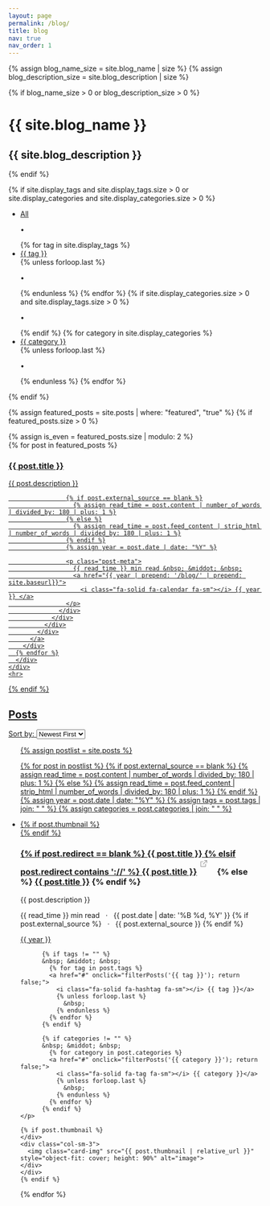 ```yaml
---
layout: page
permalink: /blog/
title: blog
nav: true
nav_order: 1
---
```


<div class="post">

{% assign blog_name_size = site.blog_name | size %}
{% assign blog_description_size = site.blog_description | size %}

{% if blog_name_size > 0 or blog_description_size > 0 %}
  <div class="header-bar">
    <h1>{{ site.blog_name }}</h1>
    <h2>{{ site.blog_description }}</h2>
  </div>
{% endif %}

{% if site.display_tags and site.display_tags.size > 0 or site.display_categories and site.display_categories.size > 0 %}
  <div class="tag-category-list">
    <ul class="p-0 m-0">
      <li>
        <i class="fa-solid fa-asterisk fa-sm"></i> <a href="#" onclick="filterPosts('all'); return false;">All</a>
      </li>
      <p>&bull;</p>
      {% for tag in site.display_tags %}
        <li>
          <i class="fa-solid fa-hashtag fa-sm"></i> <a href="#" onclick="filterPosts('{{ tag }}'); return false;">{{ tag }}</a>
        </li>
        {% unless forloop.last %}
          <p>&bull;</p>
        {% endunless %}
      {% endfor %}
      {% if site.display_categories.size > 0 and site.display_tags.size > 0 %}
        <p>&bull;</p>
      {% endif %}
      {% for category in site.display_categories %}
        <li>
          <i class="fa-solid fa-tag fa-sm"></i> <a href="#" onclick="filterPosts('{{ category }}'); return false;">{{ category }}</a>
        </li>
        {% unless forloop.last %}
          <p>&bull;</p>
        {% endunless %}
      {% endfor %}
    </ul>
  </div>
{% endif %}

{% assign featured_posts = site.posts | where: "featured", "true" %}
{% if featured_posts.size > 0 %}
<br>

<div class="container featured-posts">
{% assign is_even = featured_posts.size | modulo: 2 %}
<div class="row row-cols-{% if featured_posts.size <= 2 or is_even == 0 %}2{% else %}3{% endif %}">
{% for post in featured_posts %}
<div class="col mb-4">
<a href="{{ post.url | relative_url }}">
<div class="card hoverable">
<div class="row g-0">
<div class="col-md-12">
<div class="card-body">
<div class="float-right">
<i class="fa-solid fa-thumbtack fa-xs"></i>
</div>
<h3 class="card-title text-lowercase">{{ post.title }}</h3>
<p class="card-text">{{ post.description }}</p>

                    {% if post.external_source == blank %}
                      {% assign read_time = post.content | number_of_words | divided_by: 180 | plus: 1 %}
                    {% else %}
                      {% assign read_time = post.feed_content | strip_html | number_of_words | divided_by: 180 | plus: 1 %}
                    {% endif %}
                    {% assign year = post.date | date: "%Y" %}

                    <p class="post-meta">
                      {{ read_time }} min read &nbsp; &middot; &nbsp;
                      <a href="{{ year | prepend: '/blog/' | prepend: site.baseurl}}">
                        <i class="fa-solid fa-calendar fa-sm"></i> {{ year }} </a>
                    </p>
                  </div>
                </div>
              </div>
            </div>
          </a>
        </div>
      {% endfor %}
      </div>
    </div>
    <hr>
{% endif %}

<div class="post-list-header">
  <h2>Posts</h2>
  <div class="sort-options">
    <label for="sort-select">Sort by:</label>
    <select id="sort-select" onchange="sortPosts()">
      <option value="newest">Newest First</option>
      <option value="oldest">Oldest First</option>
    </select>
  </div>
</div>

<ul id="post-list" class="post-list">
  {% assign postlist = site.posts %}

  {% for post in postlist %}
  {% if post.external_source == blank %}
    {% assign read_time = post.content | number_of_words | divided_by: 180 | plus: 1 %}
  {% else %}
    {% assign read_time = post.feed_content | strip_html | number_of_words | divided_by: 180 | plus: 1 %}
  {% endif %}
  {% assign year = post.date | date: "%Y" %}
  {% assign tags = post.tags | join: " " %}
  {% assign categories = post.categories | join: " " %}

  <li class="post-item" data-tags="{{ tags }}" data-categories="{{ categories }}">
    {% if post.thumbnail %}
    <div class="row">
      <div class="col-sm-9">
    {% endif %}
        <h3>
        {% if post.redirect == blank %}
          <a class="post-title" href="{{ post.url | relative_url }}">{{ post.title }}</a>
        {% elsif post.redirect contains '://' %}
          <a class="post-title" href="{{ post.redirect }}" target="_blank">{{ post.title }}</a>
          <svg width="2rem" height="2rem" viewBox="0 0 40 40" xmlns="http://www.w3.org/2000/svg">
            <path d="M17 13.5v6H5v-12h6m3-3h6v6m0-6-9 9" class="icon_svg-stroke" stroke="#999" stroke-width="1.5" fill="none" fill-rule="evenodd" stroke-linecap="round" stroke-linejoin="round"></path>
          </svg>
        {% else %}
          <a class="post-title" href="{{ post.redirect | relative_url }}">{{ post.title }}</a>
        {% endif %}
      </h3>
      <p>{{ post.description }}</p>
      <p class="post-meta">
        {{ read_time }} min read &nbsp; &middot; &nbsp;
        {{ post.date | date: '%B %d, %Y' }}
        {% if post.external_source %}
        &nbsp; &middot; &nbsp; {{ post.external_source }}
        {% endif %}
      </p>
      <p class="post-tags">
        <a href="{{ year | prepend: '/blog/' | prepend: site.baseurl}}">
          <i class="fa-solid fa-calendar fa-sm"></i> {{ year }} </a>

          {% if tags != "" %}
          &nbsp; &middot; &nbsp;
            {% for tag in post.tags %}
            <a href="#" onclick="filterPosts('{{ tag }}'); return false;">
              <i class="fa-solid fa-hashtag fa-sm"></i> {{ tag }}</a>
              {% unless forloop.last %}
                &nbsp;
              {% endunless %}
            {% endfor %}
          {% endif %}

          {% if categories != "" %}
          &nbsp; &middot; &nbsp;
            {% for category in post.categories %}
            <a href="#" onclick="filterPosts('{{ category }}'); return false;">
              <i class="fa-solid fa-tag fa-sm"></i> {{ category }}</a>
              {% unless forloop.last %}
                &nbsp;
              {% endunless %}
            {% endfor %}
          {% endif %}
    </p>

    {% if post.thumbnail %}
    </div>
    <div class="col-sm-3">
      <img class="card-img" src="{{ post.thumbnail | relative_url }}" style="object-fit: cover; height: 90%" alt="image">
    </div>
    </div>
    {% endif %}
  </li>
  {% endfor %}
</ul>

</div>

<script>
function filterPosts(tag) {
  const posts = document.getElementsByClassName('post-item');
  for (let post of posts) {
    if (tag === 'all' || post.dataset.tags.includes(tag) || post.dataset.categories.includes(tag)) {
      post.style.display = '';
    } else {
      post.style.display = 'none';
    }
  }
}

function sortPosts() {
  const postList = document.getElementById('post-list');
  const posts = Array.from(postList.getElementsByClassName('post-item'));
  const sortOrder = document.getElementById('sort-select').value;

  posts.sort((a, b) => {
    const dateA = new Date(a.querySelector('.post-meta').textContent.split('·')[1].trim());
    const dateB = new Date(b.querySelector('.post-meta').textContent.split('·')[1].trim());
    return sortOrder === 'newest' ? dateB - dateA : dateA - dateB;
  });

  posts.forEach(post => postList.appendChild(post));
}
</script>

